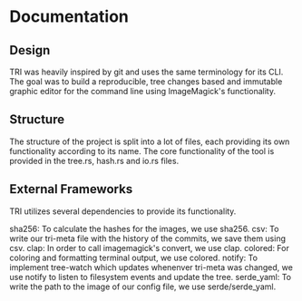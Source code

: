 # Documentation

## Design

TRI was heavily inspired by git and uses the same terminology for its CLI. The goal was to build a reproducible, tree changes based and immutable graphic editor for the command line using ImageMagick's functionality.

## Structure

The structure of the project is split into a lot of files, each providing its own functionality according to its name. The core functionality of the tool is provided in the tree.rs, hash.rs and io.rs files.


## External Frameworks

TRI utilizes several dependencies to provide its functionality.

sha256: To calculate the hashes for the images, we use sha256.
csv: To write our tri-meta file with the history of the commits, we save them using csv.
clap: In order to call imagemagick's convert, we use clap.
colored: For coloring and formatting terminal output, we use colored.
notify: To implement tree-watch which updates whenenver tri-meta was changed, we use notify to listen to filesystem events and update the tree.
serde_yaml: To write the path to the image of our config file, we use serde/serde_yaml.